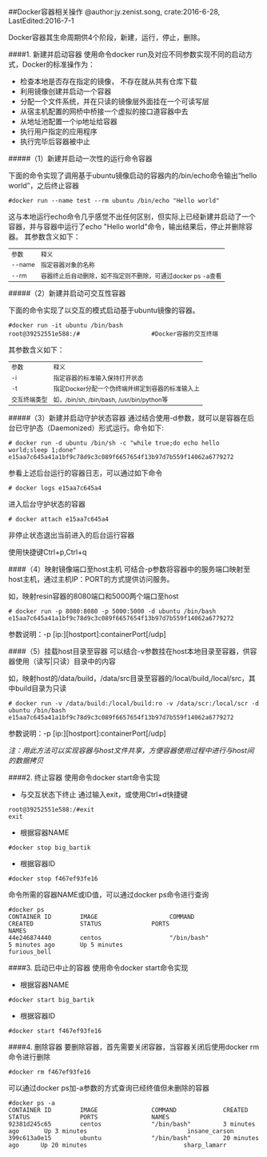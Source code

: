 ##Docker容器相关操作
@author:jy.zenist.song, crate:2016-6-28, LastEdited:2016-7-1

Docker容器其生命周期供4个阶段，新建，运行，停止，删除。

####1. 新建并启动容器
使用命令docker run及对应不同参数实现不同的启动方式，Docker的标准操作为：

* 检查本地是否存在指定的镜像， 不存在就从共有仓库下载
* 利用镜像创建并启动一个容器
* 分配一个文件系统，并在只读的镜像层外面挂在一个可读写层
* 从宿主机配置的网桥中桥接一个虚拟的接口道容器中去
* 从地址池配置一个ip地址给容器
* 执行用户指定的应用程序
* 执行完毕后容器被中止

#####（1）新建并启动一次性的运行命令容器

下面的命令实现了调用基于ubuntu镜像启动的容器内的/bin/echo命令输出“hello world”，之后终止容器
<!-- script:shell -->
	#docker run --name test --rm ubuntu /bin/echo "Hello world"

这与本地运行echo命令几乎感觉不出任何区别，但实际上已经新建并启动了一个容器，并与容器中运行了echo "Hello world"命令，输出结果后，停止并删除容器。
其参数含义如下：<br/>
<table style="font-size:12">
	<tr>
		<td>参数</td>
		<td>释义</td>
	</tr>
	<tr>
		<td>--name</td>
		<td>指定容器对象的名称</td>
	</tr>
	<tr>
		<td>--rm</td>
		<td>容器终止后自动删除，如不指定则不删除，可通过docker ps -a查看</td>
	</tr>
</table>
#####（2）新建并启动可交互性容器

下面的命令实现了以交互的模式启动基于ubuntu镜像的容器。
<!-- script:shell -->
	#docker run -it ubuntu /bin/bash
	root@39252551e588:/# 					#Docker容器的交互终端
其参数含义如下：<br/>
<table style="font-size:12">
	<tr>
		<td>参数</td>
		<td>释义</td>
	</tr>
	<tr>
		<td>-i</td>
		<td>指定容器的标准输入保持打开状态</td>
	</tr>
	<tr>
		<td>-t</td>
		<td>指定Docker分配一个伪终端并绑定到容器的标准输入上</td>
	</tr>
	<tr>
		<td>交互终端类型</td>
		<td>如，/bin/sh, /bin/bash, /usr/bin/python等</td>
	</tr>
</table>

#####（3）新建并启动守护状态容器
通过结合使用-d参数，就可以是容器在后台已守护态（Daemonized）形式运行。命令如下:
<!-- script:shell -->
	# docker run -d ubuntu /bin/sh -c "while true;do echo hello world;sleep 1;done"
	e15aa7c645a41a1bf9c78d9c3c089f6657654f13b97d7b559f14062a6779272

参看上述后台运行的容器日志，可以通过如下命令
<!-- script:shell -->
	# docker logs e15aa7c645a4

进入后台守护状态的容器
<!-- script:shell -->
	# docker attach e15aa7c645a4

非停止状态退出当前进入的后台运行容器

使用快捷键Ctrl+p,Ctrl+q

####（4）映射镜像端口至host主机
可结合-p参数将容器中的服务端口映射至host主机，通过主机IP：PORT的方式提供访问服务。

如，映射resin容器的8080端口和5000两个端口至host
<!-- script:shell -->
	# docker run -p 8080:8080 -p 5000:5000 -d ubuntu /bin/bash 
	e15aa7c645a41a1bf9c78d9c3c089f6657654f13b97d7b559f14062a6779272
参数说明：-p [ip:][hostport]:containerPort[/udp]

####（5）挂载host目录至容器
可以结合-v参数挂在host本地目录至容器，供容器使用（读写|只读）目录中的内容

如，映射host的/data/build，/data/src目录至容器的/local/build,/local/src，其中build目录为只读
<!-- script:shell -->
	# docker run -v /data/build:/local/build:ro -v /data/scr:/local/scr -d ubuntu /bin/bash 
	e15aa7c645a41a1bf9c78d9c3c089f6657654f13b97d7b559f14062a6779272
参数说明：-p [ip:][hostport]:containerPort[/udp]

<i>注：用此方法可以实现容器与host文件共享，方便容器使用过程中进行与host间的数据拷贝</i>

####2. 终止容器
使用命令docker start命令实现

* 与交互状态下终止
通过输入exit，或使用Ctrl+d快捷键
<!-- script:shell -->
	root@39252551e588:/#exit
	exit

* 根据容器NAME
<!-- script:shell -->
	#docker stop big_bartik

* 根据容器ID
<!-- script:shell -->
	#docker stop f467ef93fe16

命令所需的容器NAME或ID值，可以通过docker ps命令进行查询
<!-- script:shell -->
	#docker ps
	CONTAINER ID        IMAGE                    COMMAND                  CREATED             STATUS              PORTS                              NAMES
	44e246874440        centos                   "/bin/bash"              5 minutes ago       Up 5 minutes                                           furious_bell
	

####3. 启动已中止的容器
使用命令docker start命令实现

* 根据容器NAME
<!-- script:shell -->
	#docker start big_bartik

* 根据容器ID
<!-- script:shell -->
	#docker start f467ef93fe16


####4. 删除容器
要删除容器，首先需要关闭容器，当容器关闭后使用docker rm命令进行删除
<!-- script:shell -->
	#docker rm f467ef93fe16

可以通过docker ps加-a参数的方式查询已经终值但未删除的容器
<!-- script:shell -->
	#docker ps -a
	CONTAINER ID        IMAGE               COMMAND             CREATED             STATUS              PORTS               NAMES
	92381d245c65        centos              "/bin/bash"         3 minutes ago       Up 3 minutes                            insane_carson
	399c613a0e15        ubuntu              "/bin/bash"         20 minutes ago      Up 20 minutes                           sharp_lamarr
